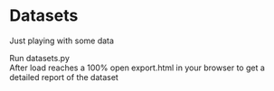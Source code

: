 # Datasets
Just playing with some data

Run datasets.py\
After load reaches a 100% open export.html in your browser to get a detailed report of the dataset
